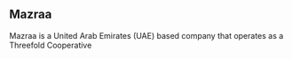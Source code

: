 ##  Mazraa

Mazraa is a United Arab Emirates (UAE) based company that operates as a Threefold Cooperative

